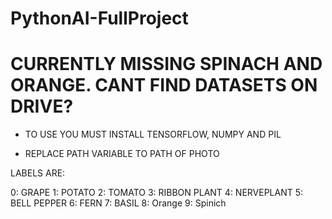 # PythonAI-FullProject
# CURRENTLY MISSING SPINACH AND ORANGE. CANT FIND DATASETS ON DRIVE?

- TO USE YOU MUST INSTALL TENSORFLOW, NUMPY AND PIL

- REPLACE PATH VARIABLE TO PATH OF PHOTO

LABELS ARE:

0: GRAPE
1: POTATO
2: TOMATO
3: RIBBON PLANT
4: NERVEPLANT
5: BELL PEPPER
6: FERN
7: BASIL
8: Orange
9: Spinich
